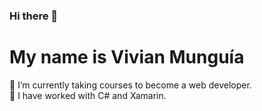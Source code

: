 ### Hi there 👋

<!--
**vivianmunguia/vivianmunguia** is a ✨ _special_ ✨ repository because its `README.md` (this file) appears on your GitHub profile.

Here are some ideas to get you started:

- 🔭 I’m currently working on ...
- 🌱 I’m currently learning ...
- 👯 I’m looking to collaborate on ...
- 🤔 I’m looking for help with ...
- 💬 Ask me about ...
- 📫 How to reach me: ...
- 😄 Pronouns: ...
- ⚡ Fun fact: ...
-->

# My name is Vivian Munguía 

🌱 I’m currently taking courses to become a web developer. <br>
📖 I have worked with C# and Xamarin.

